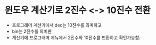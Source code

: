 # 윈도우 계산기로 2진수 <-> 10진수 전환

* 프로그래머 계산기에서 dec는 10진수를 의미하고
* bin는 2진수를 의미한
* 계산기에 프로그래머 메뉴에서 2진수와 10진수를 변환하고 확인가능함.
